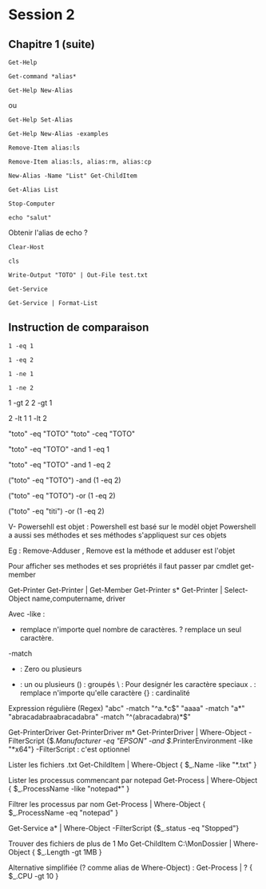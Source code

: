 # Session 2
## Chapitre 1 (suite)
```  
Get-Help
```
```  
Get-command *alias*
```  
```  
Get-Help New-Alias
```  
ou 
```  
Get-Help Set-Alias
```  
```  
Get-Help New-Alias -examples
```  
```  
Remove-Item alias:ls
```  
```  
Remove-Item alias:ls, alias:rm, alias:cp
```  
```  
New-Alias -Name "List" Get-ChildItem
```  
```  
Get-Alias List
```
```  
Stop-Computer
```  
```  
echo "salut"
```
Obtenir l'alias de echo ?
```  
Clear-Host
```
```  
cls
```
```  
Write-Output "TOTO" | Out-File test.txt
```
```  
Get-Service
```  
```  
Get-Service | Format-List
```  


## Instruction de comparaison
```  
1 -eq 1
```  
```  
1 -eq 2
```  
```  
1 -ne 1
```  
```  
1 -ne 2
```  

1 -gt 2
2 -gt 1


2 -lt 1
1 -lt 2

"toto" -eq "TOTO"
"toto" -ceq "TOTO"

"toto" -eq "TOTO" -and 1 -eq 1

"toto" -eq "TOTO" -and 1 -eq 2

("toto" -eq "TOTO") -and (1 -eq 2)

("toto" -eq "TOTO") -or (1 -eq 2)

("toto" -eq "titi") -or (1 -eq 2)

V- Powersehll est objet :
Powershell est basé sur le modèl objet
Powershell a aussi ses méthodes et ses méthodes s'appliquest sur ces objets

Eg : Remove-Adduser , Remove est la méthode et adduser est l'objet


Pour afficher ses methodes et ses propriétés il faut passer par cmdlet get-member


Get-Printer
Get-Printer | Get-Member
Get-Printer s*
Get-Printer | Select-Object name,computername, driver

Avec -like :
* remplace n'importe quel nombre de caractères.
? remplace un seul caractère.

-match    
* : Zero ou plusieurs
+ : un ou plusieurs
() : groupés
\ : Pour designér les caractère speciaux
. : remplace n'importe qu'elle caractère
{} : cardinalité 

Expression régulière (Regex)    "abc" -match "^a.*c$"
"aaaa" -match "a*"
"abracadabraabracadabra" -match "^(abracadabra)*$"


Get-PrinterDriver
Get-PrinterDriver m*
Get-PrinterDriver | Where-Object -FilterScript {$_.Manufacturer -eq "EPSON" -and $_.PrinterEnvironment -like "*x64"}
-FilterScript :  c'est optionnel

Lister les fichiers .txt
Get-ChildItem  | Where-Object { $_.Name -like "*.txt" }

Lister les processus commencant par notepad
Get-Process | Where-Object { $_.ProcessName -like "notepad*" }

Filtrer les processus par nom
Get-Process | Where-Object { $_.ProcessName -eq "notepad" }


Get-Service a* | Where-Object -FilterScript {$_.status -eq "Stopped"}



Trouver des fichiers de plus de 1 Mo
Get-ChildItem C:\MonDossier | Where-Object { $_.Length -gt 1MB }

Alternative simplifiée (? comme alias de Where-Object) :
Get-Process | ? { $_.CPU -gt 10 }
